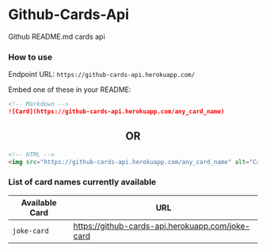 # Github-Cards-Api

Github README.md cards api

### How to use

Endpoint URL: `https://github-cards-api.herokuapp.com/`

Embed one of these in your README:

```md
<!-- Markdown -->
![Card](https://github-cards-api.herokuapp.com/any_card_name)
```

<h2 align="center">OR</h2>

```html
<!-- HTML -->
<img src="https://github-cards-api.herokuapp.com/any_card_name" alt="Card" />
```


### List of card names currently available

| Available Card  | URL |
| ------------- | ------------- |
| `joke-card`  | https://github-cards-api.herokuapp.com/joke-card  |
